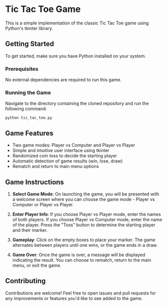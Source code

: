# Tic Tac Toe Game

This is a simple implementation of the classic Tic Tac Toe game using Python's tkinter library.

## Getting Started

To get started, make sure you have Python installed on your system. 

### Prerequisites

No external dependencies are required to run this game.

### Running the Game

Navigate to the directory containing the cloned repository and run the following command:

```
python tic_tac_toe.py
```

## Game Features

- Two game modes: Player vs Computer and Player vs Player
- Simple and intuitive user interface using tkinter
- Randomized coin toss to decide the starting player
- Automatic detection of game results (win, lose, draw)
- Rematch and return to main menu options

## Game Instructions

1. **Select Game Mode**: On launching the game, you will be presented with a welcome screen where you can choose the game mode - Player vs Computer or Player vs Player.

2. **Enter Player Info**: If you choose Player vs Player mode, enter the names of both players. If you choose Player vs Computer mode, enter the name of the player. Press the "Toss" button to determine the starting player and their marker.

3. **Gameplay**: Click on the empty boxes to place your marker. The game alternates between players until one wins, or the game ends in a draw.

4. **Game Over**: Once the game is over, a message will be displayed indicating the result. You can choose to rematch, return to the main menu, or exit the game.

## Contributing

Contributions are welcome! Feel free to open issues and pull requests for any improvements or features you'd like to see added to the game.
